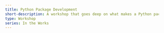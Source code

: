 ```yaml
---
title: Python Package Development
short-description: A workshop that goes deep on what makes a Python package and how you can build one yourself. Requires prior experience with Python but not with packaging. Students will build and test their own package as part of the class.
type: Workshop
series: In the Works
---
```

